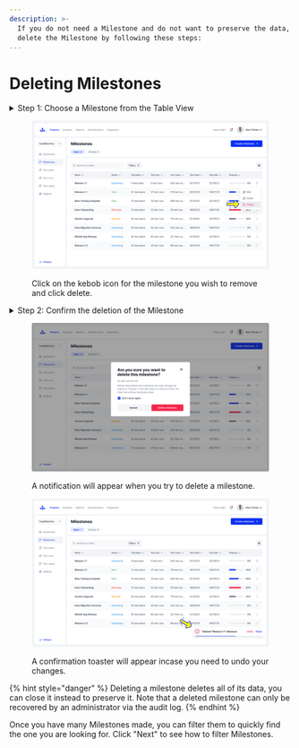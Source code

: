 ```yaml
---
description: >-
  If you do not need a Milestone and do not want to preserve the data, you can
  delete the Milestone by following these steps:
---
```


# Deleting Milestones

<details>

<summary>Step 1: Choose a Milestone from the Table View</summary>

In the Milestones tab of the Project you are working on. Select the Milestone you wish to delete and click on the kebob icon. \
\
Next, click "Delete"

</details>

<figure><img src="../../.gitbook/assets/303_Milestones 05_Milestones - More - Delete (1).png" alt=""><figcaption><p>Click on the kebob icon for the milestone you wish to remove and click delete.</p></figcaption></figure>

<details>

<summary>Step 2: Confirm the deletion of the Milestone</summary>

A notification will appear asking you to confirm your choices. Click "Delete Milestone" to continue, or click "Cancel" to go back.\
\
Rather than deleting a Milestone and losing all data associated with it, you have the choice of closing it which will remove it from your open tab and preserve its data.\
\
Once completed, a confirmation toaster will appear on the bottom right allowing you to undo the action if need be.

</details>

<div><figure><img src="../../.gitbook/assets/306_Milestones 08_Milestones - More - Delete.png" alt=""><figcaption><p>A notification will appear when you try to delete a milestone.</p></figcaption></figure> <figure><img src="../../.gitbook/assets/304_Milestones 06_Milestones - More - Delete (1).png" alt=""><figcaption><p>A confirmation toaster will appear incase you need to undo your changes.</p></figcaption></figure></div>

{% hint style="danger" %}
Deleting a milestone deletes all of its data, you can close it instead to preserve it. Note that a deleted milestone can only be recovered by an administrator via the audit log.
{% endhint %}

Once you have many Milestones made, you can filter them to quickly find the one you are looking for. Click "Next" to see how to filter Milestones.&#x20;
